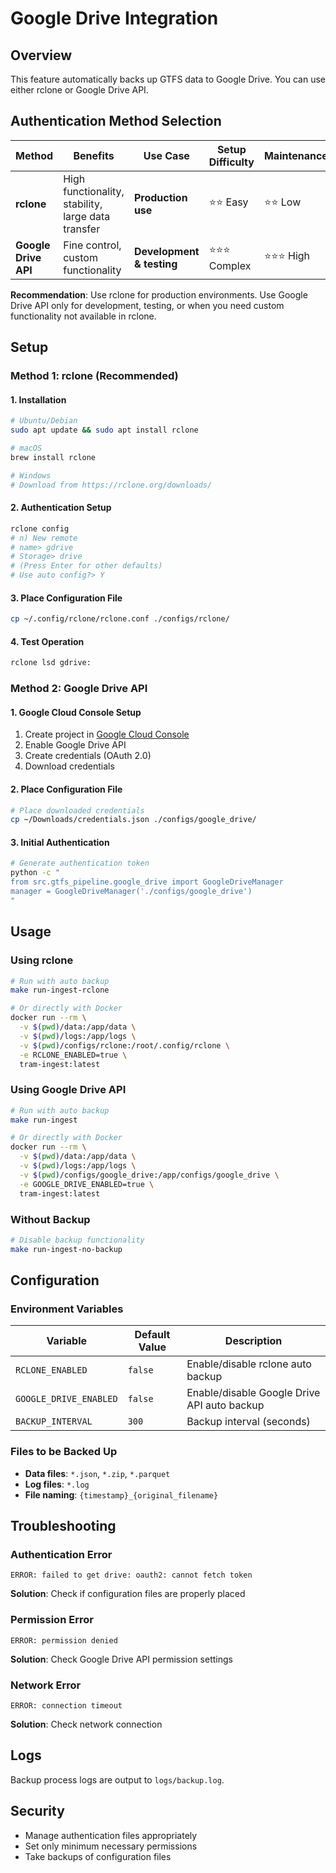 # Google Drive Integration

## Overview

This feature automatically backs up GTFS data to Google Drive. You can use either rclone or Google Drive API.

## Authentication Method Selection

| Method | Benefits | Use Case | Setup Difficulty | Maintenance |
|--------|----------|----------|------------------|-------------|
| **rclone** | High functionality, stability, large data transfer | **Production use** | ⭐⭐ Easy | ⭐⭐ Low |
| **Google Drive API** | Fine control, custom functionality | **Development & testing** | ⭐⭐⭐ Complex | ⭐⭐⭐ High |

**Recommendation**: Use rclone for production environments. Use Google Drive API only for development, testing, or when you need custom functionality not available in rclone.

## Setup

### Method 1: rclone (Recommended)

#### 1. Installation
```bash
# Ubuntu/Debian
sudo apt update && sudo apt install rclone

# macOS
brew install rclone

# Windows
# Download from https://rclone.org/downloads/
```

#### 2. Authentication Setup
```bash
rclone config
# n) New remote
# name> gdrive
# Storage> drive
# (Press Enter for other defaults)
# Use auto config?> Y
```

#### 3. Place Configuration File
```bash
cp ~/.config/rclone/rclone.conf ./configs/rclone/
```

#### 4. Test Operation
```bash
rclone lsd gdrive:
```

### Method 2: Google Drive API

#### 1. Google Cloud Console Setup
1. Create project in [Google Cloud Console](https://console.cloud.google.com/)
2. Enable Google Drive API
3. Create credentials (OAuth 2.0)
4. Download credentials

#### 2. Place Configuration File
```bash
# Place downloaded credentials
cp ~/Downloads/credentials.json ./configs/google_drive/
```

#### 3. Initial Authentication
```bash
# Generate authentication token
python -c "
from src.gtfs_pipeline.google_drive import GoogleDriveManager
manager = GoogleDriveManager('./configs/google_drive')
"
```

## Usage

### Using rclone
```bash
# Run with auto backup
make run-ingest-rclone

# Or directly with Docker
docker run --rm \
  -v $(pwd)/data:/app/data \
  -v $(pwd)/logs:/app/logs \
  -v $(pwd)/configs/rclone:/root/.config/rclone \
  -e RCLONE_ENABLED=true \
  tram-ingest:latest
```

### Using Google Drive API
```bash
# Run with auto backup
make run-ingest

# Or directly with Docker
docker run --rm \
  -v $(pwd)/data:/app/data \
  -v $(pwd)/logs:/app/logs \
  -v $(pwd)/configs/google_drive:/app/configs/google_drive \
  -e GOOGLE_DRIVE_ENABLED=true \
  tram-ingest:latest
```

### Without Backup
```bash
# Disable backup functionality
make run-ingest-no-backup
```

## Configuration

### Environment Variables

| Variable | Default Value | Description |
|----------|---------------|-------------|
| `RCLONE_ENABLED` | `false` | Enable/disable rclone auto backup |
| `GOOGLE_DRIVE_ENABLED` | `false` | Enable/disable Google Drive API auto backup |
| `BACKUP_INTERVAL` | `300` | Backup interval (seconds) |

### Files to be Backed Up

- **Data files**: `*.json`, `*.zip`, `*.parquet`
- **Log files**: `*.log`
- **File naming**: `{timestamp}_{original_filename}`

## Troubleshooting

### Authentication Error
```
ERROR: failed to get drive: oauth2: cannot fetch token
```
**Solution**: Check if configuration files are properly placed

### Permission Error
```
ERROR: permission denied
```
**Solution**: Check Google Drive API permission settings

### Network Error
```
ERROR: connection timeout
```
**Solution**: Check network connection

## Logs

Backup process logs are output to `logs/backup.log`.

## Security

- Manage authentication files appropriately
- Set only minimum necessary permissions
- Take backups of configuration files
